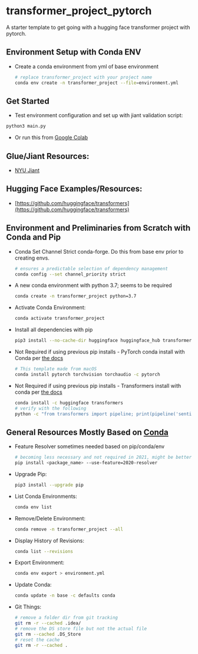 # transformer_project_pytorch
 A starter template to get going with a hugging face transformer project with pytorch.

## Environment Setup with Conda ENV
* Create a conda environment from yml of base environment
  ```bash
  # replace transformer_project with your project name
  conda env create -n transformer_project --file=environment.yml
  ```
## Get Started
* Test environment configuration and set up with jiant validation script:
```bash
python3 main.py
```
* Or run this from [Google Colab](https://colab.research.google.com/drive/1ovTQih-iCt_0yeTOqw17gL0az8qyE-bF?usp=sharing)

## Glue/Jiant Resources:
* [NYU Jiant](https://github.com/nyu-mll/jiant)

## Hugging Face Examples/Resources:
* [https://github.com/huggingface/transformers](https://github.com/huggingface/transformers)

## Environment and Preliminaries from Scratch with Conda and Pip
* Conda Set Channel Strict conda-forge. Do this from base env prior to creating envs.
  ```bash
  # ensures a predictable selection of dependency management
  conda config --set channel_priority strict
  ```
* A new conda environment with python 3.7; seems to be required
  ```bash
  conda create -n transformer_project python=3.7
  ```
* Activate Conda Environment:
  ```bash
  conda activate transformer_project
  ```
* Install all dependencies with pip
  ```bash
  pip3 install --no-cache-dir huggingface huggingface_hub transformers jiant torch torchvision torchaudio progressbar2 tqdm boto3 requests regex sentencepiece sacremoses pandas scikit-learn matplotlib
  ```
* Not Required if using previous pip installs - PyTorch conda install with Conda per [the docs](https://pytorch.org/get-started/locally/#start-locally)
  ```bash
  # This template made from macOS
  conda install pytorch torchvision torchaudio -c pytorch
  ```
* Not Required if using previous pip installs - Transformers install with conda per [the docs](https://huggingface.co/transformers/installation.html)
  ```bash
  conda install -c huggingface transformers
  # verify with the following
  python -c "from transformers import pipeline; print(pipeline('sentiment-analysis')('we love you'))"
  ```

## General Resources Mostly Based on [Conda](https://conda.io/projects/conda/en/latest/user-guide/tasks/manage-environments.html)
* Feature Resolver sometimes needed based on pip/conda/env
  ```bash
  # becoming less necessary and not required in 2021, might be better to just upgrade pip
  pip install <package_name> --use-feature=2020-resolver
  ```
* Upgrade Pip:
  ```bash
  pip3 install --upgrade pip
  ```
* List Conda Environments:
  ```bash
  conda env list
  ```
* Remove/Delete Environment:
  ```bash
  conda remove -n transformer_project --all
  ```
* Display History of Revisions:
  ```bash
  conda list --revisions
  ```  
* Export Environment:
  ```bash
  conda env export > environment.yml
  ```  
* Update Conda:
  ```bash
  conda update -n base -c defaults conda
  ```
* Git Things:
  ```bash
  # remove a folder dir from git tracking
  git rm -r --cached .idea/
  # remove the DS store file but not the actual file
  git rm --cached .DS_Store
  # reset the cache
  git rm -r --cached .
  ```
